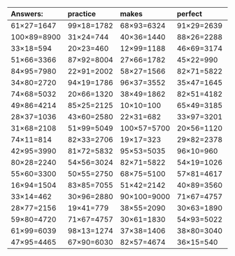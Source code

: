 | Answers: | practice | makes | perfect | ! |
| :--- | :--- | :--- | :--- | :--- |
| 61×27=1647 | 99×18=1782 | 68×93=6324 | 91×29=2639 | 90×82=7380 | 
| 100×89=8900 | 31×24=744 | 40×36=1440 | 88×26=2288 | 13×32=416 | 
| 33×18=594 | 20×23=460 | 12×99=1188 | 46×69=3174 | 13×36=468 | 
| 51×66=3366 | 87×92=8004 | 27×66=1782 | 45×22=990 | 22×78=1716 | 
| 84×95=7980 | 22×91=2002 | 58×27=1566 | 82×71=5822 | 38×87=3306 | 
| 34×80=2720 | 94×19=1786 | 96×37=3552 | 35×47=1645 | 67×17=1139 | 
| 74×68=5032 | 20×66=1320 | 38×49=1862 | 82×51=4182 | 100×42=4200 | 
| 49×86=4214 | 85×25=2125 | 10×10=100 | 65×49=3185 | 95×81=7695 | 
| 28×37=1036 | 43×60=2580 | 22×31=682 | 33×97=3201 | 97×99=9603 | 
| 31×68=2108 | 51×99=5049 | 100×57=5700 | 20×56=1120 | 38×31=1178 | 
| 74×11=814 | 82×33=2706 | 19×17=323 | 29×82=2378 | 26×23=598 | 
| 42×95=3990 | 81×72=5832 | 95×53=5035 | 96×10=960 | 15×70=1050 | 
| 80×28=2240 | 54×56=3024 | 82×71=5822 | 54×19=1026 | 55×15=825 | 
| 55×60=3300 | 50×55=2750 | 68×75=5100 | 57×81=4617 | 66×67=4422 | 
| 16×94=1504 | 83×85=7055 | 51×42=2142 | 40×89=3560 | 25×21=525 | 
| 33×14=462 | 30×96=2880 | 90×100=9000 | 71×67=4757 | 79×45=3555 | 
| 28×77=2156 | 19×41=779 | 38×55=2090 | 30×63=1890 | 41×100=4100 | 
| 59×80=4720 | 71×67=4757 | 30×61=1830 | 54×93=5022 | 36×89=3204 | 
| 61×99=6039 | 98×13=1274 | 37×38=1406 | 38×80=3040 | 86×20=1720 | 
| 47×95=4465 | 67×90=6030 | 82×57=4674 | 36×15=540 | 41×77=3157 | 
